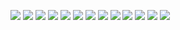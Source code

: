 ![](https://github.com/a-dwivedi/Ping-Pong-game/blob/master/Reports/A1.png)
![](https://github.com/a-dwivedi/Ping-Pong-game/blob/master/Reports/A2.png)
![](https://github.com/a-dwivedi/Ping-Pong-game/blob/master/Reports/A3.png)
![](https://github.com/a-dwivedi/Ping-Pong-game/blob/master/Reports/A4.png)
![](https://github.com/a-dwivedi/Ping-Pong-game/blob/master/Reports/A5.png)
![](https://github.com/a-dwivedi/Ping-Pong-game/blob/master/Reports/A6.png)
![](https://github.com/a-dwivedi/Ping-Pong-game/blob/master/Reports/A7.png)
![](https://github.com/a-dwivedi/Ping-Pong-game/blob/master/Reports/A8.png)
![](https://github.com/a-dwivedi/Ping-Pong-game/blob/master/Reports/A9.png)
![](https://github.com/a-dwivedi/Ping-Pong-game/blob/master/Reports/A10.png)
![](https://github.com/a-dwivedi/Ping-Pong-game/blob/master/Reports/A11.png)
![](https://github.com/a-dwivedi/Ping-Pong-game/blob/master/Reports/A12.png)
![](https://github.com/a-dwivedi/Ping-Pong-game/blob/master/Reports/A13.png)














